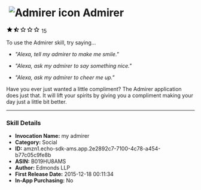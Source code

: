 # &nbsp;<img src="https://github.com/dale3h/alexa-skills-list/raw/master/skills/admirer/B019HU8AMS/app_icon" alt="Admirer icon" width="36"> Admirer
![1.9 stars](../../../images/ic_star_black_18dp_1x.png)![1.9 stars](../../../images/ic_star_half_black_18dp_1x.png)![1.9 stars](../../../images/ic_star_border_black_18dp_1x.png)![1.9 stars](../../../images/ic_star_border_black_18dp_1x.png)![1.9 stars](../../../images/ic_star_border_black_18dp_1x.png) 15

To use the Admirer skill, try saying...

* *"Alexa, tell my admirer to make me smile."*

* *"Alexa, ask my admirer to say something nice."*

* *"Alexa, ask my admirer to cheer me up."*

Have you ever just wanted a little compliment? The Admirer application does just that. It will lift your spirits by giving you a compliment making your day just a little bit better.

***

### Skill Details

* **Invocation Name:** my admirer
* **Category:** Social
* **ID:** amzn1.echo-sdk-ams.app.2e2892c7-7100-4c78-a454-b77c05c9fe8b
* **ASIN:** B019HU8AMS
* **Author:** Edmonds LLP
* **First Release Date:** 2015-12-18 00:11:34
* **In-App Purchasing:** No
